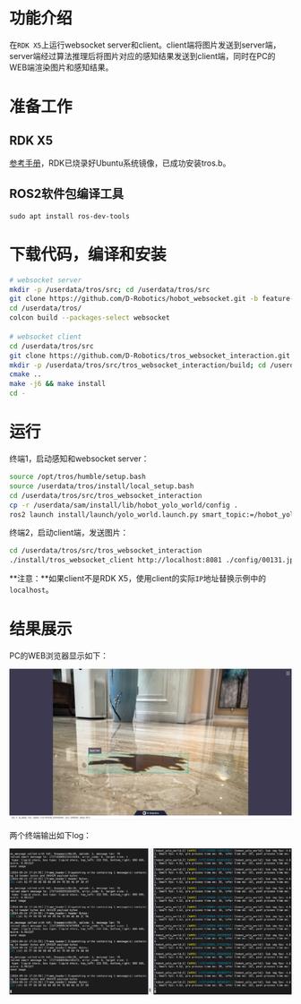 
# 功能介绍

在`RDK X5`上运行websocket server和client。client端将图片发送到server端，server端经过算法推理后将图片对应的感知结果发送到client端，同时在PC的WEB端渲染图片和感知结果。

# 准备工作

## RDK X5

[参考手册](https://developer.d-robotics.cc/rdk_doc/Robot_development/quick_start/preparation)，RDK已烧录好Ubuntu系统镜像，已成功安装tros.b。

## ROS2软件包编译工具

```shell
sudo apt install ros-dev-tools
```

# 下载代码，编译和安装
```bash
# websocket server
mkdir -p /userdata/tros/src; cd /userdata/tros/src
git clone https://github.com/D-Robotics/hobot_websocket.git -b feature-interaction
cd /userdata/tros/
colcon build --packages-select websocket

# websocket client
cd /userdata/tros/src
git clone https://github.com/D-Robotics/tros_websocket_interaction.git
mkdir -p /userdata/tros/src/tros_websocket_interaction/build; cd /userdata/tros/src/tros_websocket_interaction/build
cmake ..
make -j6 && make install
cd -
```

# 运行

终端1，启动感知和websocket server：
```bash
source /opt/tros/humble/setup.bash
source /userdata/tros/install/local_setup.bash
cd /userdata/tros/src/tros_websocket_interaction
cp -r /userdata/sam/install/lib/hobot_yolo_world/config .
ros2 launch install/launch/yolo_world.launch.py smart_topic:=/hobot_yolo_world ws_port_interaction:=8081
```

终端2，启动client端，发送图片：
```bash
cd /userdata/tros/src/tros_websocket_interaction
./install/tros_websocket_client http://localhost:8081 ./config/00131.jpg
```

**注意：**如果client不是RDK X5，使用client的实际`IP`地址替换示例中的`localhost`。

# 结果展示

PC的WEB浏览器显示如下：

![](imgs/web.jpg)

两个终端输出如下log：

![](imgs/terminal.jpg)